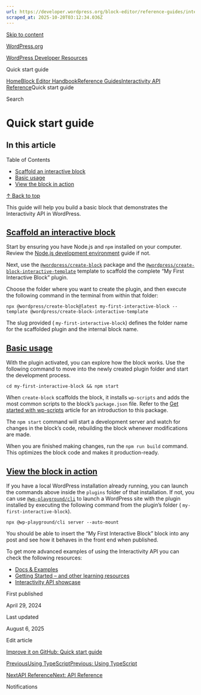 ```yaml
---
url: https://developer.wordpress.org/block-editor/reference-guides/interactivity-api/iapi-quick-start-guide
scraped_at: 2025-10-20T03:12:34.036Z
---
```


[Skip to content](https://developer.wordpress.org/block-editor/reference-guides/interactivity-api/iapi-quick-start-guide/#wp--skip-link--target)

[WordPress.org](https://wordpress.org/)

[WordPress Developer Resources](https://developer.wordpress.org/)

Quick start guide


[Home](https://developer.wordpress.org/)[Block Editor Handbook](https://developer.wordpress.org/block-editor/)[Reference Guides](https://developer.wordpress.org/block-editor/reference-guides/)[Interactivity API Reference](https://developer.wordpress.org/block-editor/reference-guides/interactivity-api/)Quick start guide

Search

# Quick start guide

## In this article

Table of Contents

- [Scaffold an interactive block](https://developer.wordpress.org/block-editor/reference-guides/interactivity-api/iapi-quick-start-guide/#scaffold-an-interactive-block)
- [Basic usage](https://developer.wordpress.org/block-editor/reference-guides/interactivity-api/iapi-quick-start-guide/#basic-usage)
- [View the block in action](https://developer.wordpress.org/block-editor/reference-guides/interactivity-api/iapi-quick-start-guide/#view-the-block-in-action)

[↑ Back to top](https://developer.wordpress.org/block-editor/reference-guides/interactivity-api/iapi-quick-start-guide/#wp--skip-link--target)

This guide will help you build a basic block that demonstrates the Interactivity API in WordPress.

## [Scaffold an interactive block](https://developer.wordpress.org/block-editor/reference-guides/interactivity-api/iapi-quick-start-guide/\#scaffold-an-interactive-block)

Start by ensuring you have Node.js and `npm` installed on your computer. Review the [Node.js development environment](https://developer.wordpress.org/block-editor/getting-started/devenv/nodejs-development-environment/) guide if not.

Next, use the [`@wordpress/create-block`](https://developer.wordpress.org/block-editor/reference-guides/packages/packages-create-block/) package and the [`@wordpress/create-block-interactive-template`](https://www.npmjs.com/package/@wordpress/create-block-interactive-template) template to scaffold the complete “My First Interactive Block” plugin.

Choose the folder where you want to create the plugin, and then execute the following command in the terminal from within that folder:

```
npx @wordpress/create-block@latest my-first-interactive-block --template @wordpress/create-block-interactive-template

```

The slug provided ( `my-first-interactive-block`) defines the folder name for the scaffolded plugin and the internal block name.

## [Basic usage](https://developer.wordpress.org/block-editor/reference-guides/interactivity-api/iapi-quick-start-guide/\#basic-usage)

With the plugin activated, you can explore how the block works. Use the following command to move into the newly created plugin folder and start the development process.

```
cd my-first-interactive-block && npm start

```

When `create-block` scaffolds the block, it installs `wp-scripts` and adds the most common scripts to the block’s `package.json` file. Refer to the [Get started with wp-scripts](https://developer.wordpress.org/block-editor/getting-started/devenv/get-started-with-wp-scripts/) article for an introduction to this package.

The `npm start` command will start a development server and watch for changes in the block’s code, rebuilding the block whenever modifications are made.

When you are finished making changes, run the `npm run build` command. This optimizes the block code and makes it production-ready.

## [View the block in action](https://developer.wordpress.org/block-editor/reference-guides/interactivity-api/iapi-quick-start-guide/\#view-the-block-in-action)

If you have a local WordPress installation already running, you can launch the commands above inside the `plugins` folder of that installation. If not, you can use [`@wp-playground/cli`](https://github.com/WordPress/wordpress-playground/tree/trunk/packages/playground/cli) to launch a WordPress site with the plugin installed by executing the following command from the plugin’s folder ( `my-first-interactive-block`).

```
npx @wp-playground/cli server --auto-mount

```

You should be able to insert the “My First Interactive Block” block into any post and see how it behaves in the front end when published.

To get more advanced examples of using the Interactivity API you can check the following resources:

- [Docs & Examples](https://developer.wordpress.org/block-editor/reference-guides/interactivity-api/#docs-examples)
- [Getting Started – and other learning resources](https://github.com/WordPress/gutenberg/discussions/52894)
- [Interactivity API showcase](https://github.com/WordPress/gutenberg/discussions/55642#)

First published

April 29, 2024

Last updated

August 6, 2025

Edit article

[Improve it on GitHub: Quick start guide](https://github.com/WordPress/gutenberg/edit/trunk/docs/reference-guides/interactivity-api/iapi-quick-start-guide.md)

[PreviousUsing TypeScriptPrevious: Using TypeScript](https://developer.wordpress.org/block-editor/reference-guides/interactivity-api/core-concepts/using-typescript/)

[NextAPI ReferenceNext: API Reference](https://developer.wordpress.org/block-editor/reference-guides/interactivity-api/api-reference/)

Notifications